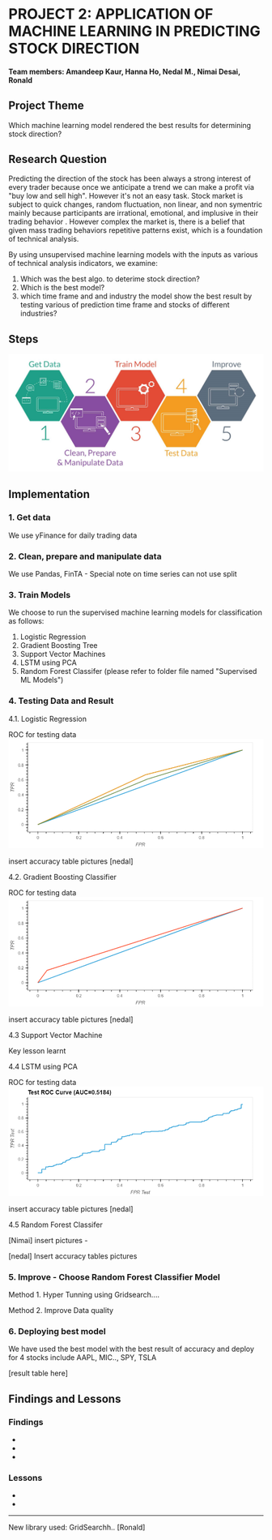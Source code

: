# PROJECT 2: APPLICATION OF MACHINE LEARNING IN PREDICTING STOCK DIRECTION
 

#### Team members: Amandeep Kaur, Hanna Ho, Nedal M., Nimai Desai, Ronald 

## Project Theme

Which machine learning model rendered the best results for determining stock direction?  


## Research Question

Predicting the direction of the stock has been always a strong interest of every trader because once we anticipate a trend we can make a profit via "buy low and sell high". However it's not an easy task. Stock market is subject to quick changes, random fluctuation, non linear, and non symentric mainly because participants are irrational, emotional, and implusive in their trading behavior . However complex the market is, there is a belief that given mass trading behaviors repetitive patterns exist, which is a foundation of technical analysis.

By using unsupervised machine learning models with the inputs as various of technical analysis indicators, we examine: 

1. Which was the best algo. to deterime stock direction?  
2. Which is the best model?
3. which time frame and and industry the model show the best result by testing various of prediction time frame and stocks of different industries?  

## Steps
![alt_text](/Consol/Images/steps.jpeg)

## Implementation

### 1. Get data

We use yFinance for daily trading data  

### 2. Clean, prepare and manipulate data

We use Pandas, FinTA - Special note on time series can not use split

### 3. Train Models

We choose to run the supervised machine learning models for classification as follows:

1. Logistic Regression
2. Gradient Boosting Tree 
3. Support Vector Machines
4. LSTM using PCA
5. Random Forest Classifer
(please refer to folder file named "Supervised ML Models")

### 4. Testing Data and Result

4.1. Logistic Regression 

ROC for testing data
![](/Consol/Images/ROC_test.png)

insert accuracy table pictures [nedal]

4.2. Gradient Boosting Classifier

ROC for testing data
![](/Consol/Images/LR_and_GBC_test.png)

insert accuracy table pictures [nedal]

4.3 Support Vector Machine

Key lesson learnt

4.4 LSTM using PCA

ROC for testing data
![](/Consol/Images/LSTM_test.png)

insert accuracy table pictures [nedal]

4.5 Random Forest Classifer

[Nimai] insert pictures - 

[nedal] Insert accuracy tables pictures

### 5. Improve - Choose Random Forest Classifier Model

Method 1. Hyper Tunning using Gridsearch....


Method 2. Improve Data quality




### 6. Deploying best model

We have used the best model with the best result of accuracy and deploy for 4 stocks include AAPL, MIC.., SPY, TSLA

[result table here]


## Findings and Lessons

### Findings
*
*
*

### Lessons

*
*


***
New library used: GridSearchh.. [Ronald]

 



